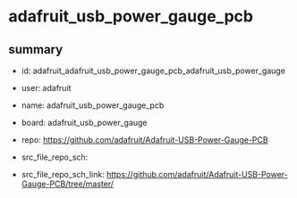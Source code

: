 # adafruit_usb_power_gauge_pcb
 
## summary 
* id: adafruit_adafruit_usb_power_gauge_pcb_adafruit_usb_power_gauge
* user: adafruit
* name: adafruit_usb_power_gauge_pcb
* board: adafruit_usb_power_gauge
* repo: https://github.com/adafruit/Adafruit-USB-Power-Gauge-PCB



* src_file_repo_sch: 
* src_file_repo_sch_link: https://github.com/adafruit/Adafruit-USB-Power-Gauge-PCB/tree/master/




